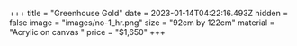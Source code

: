 +++
title = "Greenhouse Gold"
date = 2023-01-14T04:22:16.493Z
hidden = false
image = "images/no-1_hr.png"
size = "92cm by 122cm"
material = "Acrylic on canvas "
price = "$1,650"
+++
